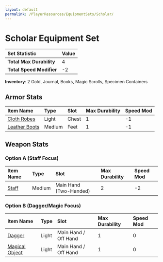 ```yaml
---
layout: default
permalink: /PlayerResources/EquipmentSets/Scholar/
---
```

# Scholar Equipment Set

| Set Statistic | Value |
| :--- | :--- |
| **Total Max Durability** | 4 |
| **Total Speed Modifier** | -2 |

**Inventory**: 2 Gold, Journal, Books, Magic Scrolls, Specimen Containers

## Armor Stats

| Item Name | Type | Slot | Max Durability | Speed Mod |
| :--- | :--- | :--- | :--- | :--- |
| [Cloth Robes](/PlayerResources/Equipment/Armor/ClothRobes/) | Light | Chest | 1 | -1 |
| [Leather Boots](/PlayerResources/Equipment/Armor/LeatherBoots/) | Medium | Feet | 1 | -1 |

## Weapon Stats

### Option A (Staff Focus)

| Item Name | Type | Slot | Max Durability | Speed Mod |
| :--- | :--- | :--- | :--- | :--- |
| [Staff](/PlayerResources/Equipment/Weapons/Staff/) | Medium | Main Hand (Two-Handed) | 2 | -2 |

### Option B (Dagger/Magic Focus)

| Item Name | Type | Slot | Max Durability | Speed Mod |
| :--- | :--- | :--- | :--- | :--- |
| [Dagger](/PlayerResources/Equipment/Weapons/Dagger/) | Light | Main Hand / Off Hand | 1 | 0 |
| [Magical Object](/PlayerResources/Equipment/Weapons/MagicalObject/) | Light | Main Hand / Off Hand | 1 | 0 |